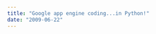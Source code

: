 ```yaml
---
title: "Google app engine coding...in Python!"
date: "2009-06-22"
---
```


<div class="content">
</div>
